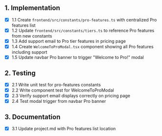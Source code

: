 ## 1. Implementation

- [x] 1.1 Create `frontend/src/constants/pro-features.ts` with centralized Pro features list
- [x] 1.2 Update `frontend/src/constants/tiers.ts` to reference Pro features from new constants
- [x] 1.3 Add support email to Pro tier features in pricing page
- [x] 1.4 Create `WelcomeToProModal.tsx` component showing all Pro features including support
- [x] 1.5 Update navbar Pro banner to trigger "Welcome to Pro!" modal

## 2. Testing

- [x] 2.1 Write unit test for pro-features constants
- [x] 2.2 Write component test for WelcomeToProModal
- [x] 2.3 Verify support email displays correctly on pricing page
- [x] 2.4 Test modal trigger from navbar Pro banner

## 3. Documentation

- [x] 3.1 Update project.md with Pro features list location
